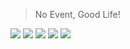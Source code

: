 > No Event, Good Life!

[![](https://img.shields.io/badge/-1d9bf0?logo=twitter&logoColor=white)](https://twitter.com/kuipuru)
[![](https://img.shields.io/badge/-5865f2?logo=discord&logoColor=white)](https://discordapp.com/users/342555783155941378)
[![](https://img.shields.io/badge/-f24e1e?logo=figma&logoColor=white)](https://www.figma.com/@quiple)
[![](https://img.shields.io/badge/-000000?logo=steam&logoColor=white)](https://steamcommunity.com/id/quiple)
[![](https://img.shields.io/badge/-1db954?logo=spotify&logoColor=white)](https://open.spotify.com/user/nbkx34piq6kbwbb6zfbqdfgro)
